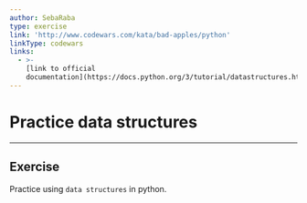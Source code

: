 ```yaml
---
author: SebaRaba
type: exercise
link: 'http://www.codewars.com/kata/bad-apples/python'
linkType: codewars
links:
  - >-
    [link to official
    documentation](https://docs.python.org/3/tutorial/datastructures.html){website}
---
```


# Practice data structures


---

## Exercise

Practice using `data structures` in python.
